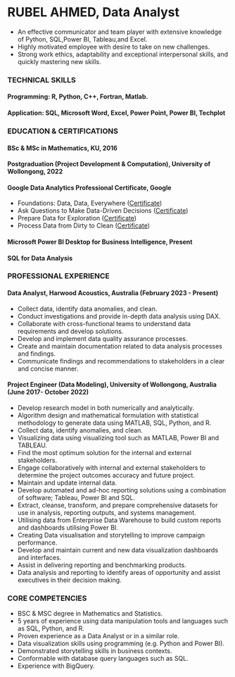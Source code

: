 #                                                                                  RUBEL AHMED, Data Analyst
- An effective communicator and team player with extensive knowledge of Python, SQL,Power BI, Tableau,and Excel.
- Highly motivated employee with desire to take on new challenges.
- Strong work ethics, adaptability and exceptional interpersonal skills, and quickly mastering new skills.

### TECHNICAL SKILLS
#### Programming: R, Python, C++, Fortran, Matlab.     
#### Application: SQL, Microsoft Word, Excel, Power Point, Power BI, Techplot

### EDUCATION & CERTIFICATIONS
#### BSc & MSc in Mathematics, KU, 2016
#### Postgraduation (Project Development & Computation), University of Wollongong, 2022
#### Google Data Analytics Professional Certificate, Google
- Foundations: Data, Data, Everywhere ([Certificate](https://www.coursera.org/account/accomplishments/verify/J78H6EQ2BCMU))
- Ask Questions to Make Data-Driven Decisions ([Certificate](https://www.coursera.org/account/accomplishments/verify/JTK8U69ULLMY))
- Prepare Data for Exploration ([Certificate](https://www.coursera.org/account/accomplishments/verify/ZYJ7N7MGBJDL))
- Process Data from Dirty to Clean ([Certificate](https://www.coursera.org/account/accomplishments/verify/4LDQZXZZD5SR))
#### Microsoft Power BI Desktop for Business Intelligence, Present
#### SQL for Data Analysis

### PROFESSIONAL EXPERIENCE
#### Data Analyst, Harwood Acoustics, Australia (February 2023 - Present)
- Collect data, identify data anomalies, and clean.
- Conduct investigations and provide in-depth data analysis using DAX.
- Collaborate with cross-functional teams to understand data requirements and develop solutions.
- Develop and implement data quality assurance processes.
- Create and maintain documentation related to data analysis processes and findings.
- Communicate findings and recommendations to stakeholders in a clear and concise manner.

#### Project Engineer (Data Modeling), University of Wollongong, Australia (June 2017- October 2022)
- Develop research model in both numerically and analytically.
- Algorithm design and mathematical formulation with statistical methodology to generate data using MATLAB, SQL, Python, and R.
- Collect data, identify anomalies, and clean.
- Visualizing data using visualizing tool such as MATLAB, Power BI and TABLEAU.
- Find the most optimum solution for the internal and external stakeholders.
- Engage collaboratively with internal and external stakeholders to determine the project outcomes accuracy and future project.
- Maintain and update internal data.
- Develop automated and ad-hoc reporting solutions using a combination of software; Tableau, Power BI and SQL.
- Extract, cleanse, transform, and prepare comprehensive datasets for use in analysis, reporting outputs, and systems management.
- Utilising data from Enterprise Data Warehouse to build custom reports and dashboards utilising Power BI.
- Creating Data visualisation and storytelling to improve campaign performance.
- Develop and maintain current and new data visualization dashboards and interfaces.
- Assist in delivering reporting and benchmarking products.
- Data analysis and reporting to identify areas of opportunity and assist executives in their decision making.

### CORE COMPETENCIES
- BSC & MSC degree in Mathematics and Statistics.
- 5 years of experience using data manipulation tools and languages such as SQL, Python, and R. 
- Proven experience as a Data Analyst or in a similar role.
- Data visualization skills using programming (e.g. Python and Power BI).
- Demonstrated storytelling skills in business contexts.
- Conformable with database query languages such as SQL.
- Experience with BigQuery.

